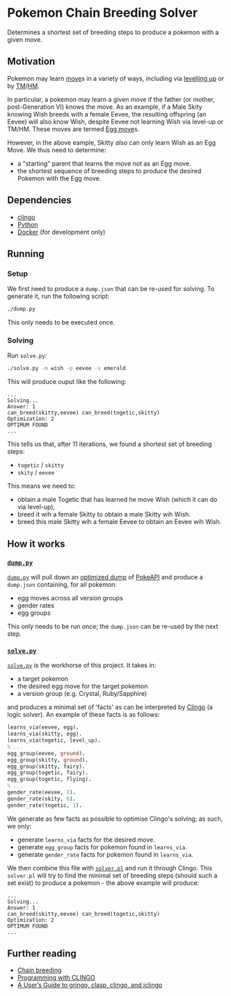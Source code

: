 # Pokemon Chain Breeding Solver

Determines a shortest set of breeding steps to produce a pokemon with a given
move.

## Motivation

Pokemon may learn [move](https://bulbapedia.bulbagarden.net/wiki/Move)s in a
variety of ways, including via [levelling up](https://bulbapedia.bulbagarden.net/wiki/Level)
or by [TM](https://bulbapedia.bulbagarden.net/wiki/TM)/[HM](https://bulbapedia.bulbagarden.net/wiki/HM).

In particular, a pokemon may learn a given move if the father (or mother,
post-Generation VI) knows the move. As an example, if a Male Skity knowing Wish
breeds with a female Eevee, the resulting offspring (an Eevee) will also know
Wish, despite Eevee not learning Wish via level-up or TM/HM. These moves are
termed [Egg move](https://bulbapedia.bulbagarden.net/wiki/Egg_Move)s.

However, in the above eample, Skitty _also_ can only learn Wish as an Egg Move.
We thus need to determine:

 - a "starting" parent that learns the move not as an Egg move.
 - the shortest sequence of breeding steps to produce the desired Pokemon with
   the Egg move.

## Dependencies

 - [clingo](https://github.com/potassco/clingo)
 - [Python](https://www.python.org/)
 - [Docker](https://www.docker.com/) (for development only)

## Running

### Setup

We first need to produce a `dump.json` that can be re-used for solving. To
generate it, run the following script:

```sh
./dump.py
```

This only needs to be executed once.

### Solving

Run `solve.py`:

```sh
./solve.py -m wish -p eevee -v emerald
```

This will produce ouput like the following:

```
...
Solving...
Answer: 1
can_breed(skitty,eevee) can_breed(togetic,skitty)
Optimization: 2
OPTIMUM FOUND
...
```

This tells us that, after 11 iterations, we found a shortest set of breeding
steps:

- `togetic` / `skitty`
- `skity` / `eevee`

This means we need to:
 - obtain a male Togetic that has learned he move Wish (which it can do via level-up),
 - breed it wih a female Skitty to obtain a male Skitty wih Wish.
 - breed this male Skitty wih a female Eevee to obtain an Eevee wih Wish.

## How it works

### [`dump.py`](./dump.py)

[`dump.py`](./dump.py) will pull down an [optimized dump](https://github.com/AlexandreCarlton/pokeapi-dump)
of [PokeAPI](https://pokeapi.co/) and produce a `dump.json` containing, for all pokemon:

 - egg moves across all version groups
 - gender rates
 - egg groups

This only needs to be run once; the `dump.json` can be re-used by the next
step.

### [`solve.py`](./solve.py)

[`solve.py`](./solve.py) is the workhorse of this project. It takes in:

  - a target pokemon
  - the desired egg move for the target pokemon
  - a version group (e.g. Crystal, Ruby/Sapphire)

and produces a minimal set of 'facts' as can be interpreted by
[Clingo](https://github.com/potassco/clingo) (a logic solver). An example of
these facts is as follows:

```prolog
learns_via(eevee, egg).
learns_via(skitty, egg).
learns_via(togetic, level_up).
% ...
egg_group(eevee, ground).
egg_group(skitty, ground).
egg_group(skitty, fairy).
egg_group(togetic, fairy).
egg_group(togetic, flying).
% ...
gender_rate(eevee, 1).
gender_rate(skity, 6).
gender_rate(togetic, 1).
```

We generate as few facts as possible to optimise Clingo's solving; as such, we
only:

 - generate `learns_via` facts for the desired move.
 - generate `egg_group` facts for pokemon found in `learns_via`.
 - generate `gender_rate` facts for pokemon found in `learns_via`.

We then combine this file with [`solver.pl`](./solver.pl) and run it through
Clingo. This `solver.pl` will try to find the minimal set of breeding steps
(should such a set exist) to produce a pokemon - the above example will
produce:

```
...
Solving...
Answer: 1
can_breed(skitty,eevee) can_breed(togetic,skitty)
Optimization: 2
OPTIMUM FOUND
...
```

## Further reading

 - [Chain breeding](https://bulbapedia.bulbagarden.net/wiki/Chain_breeding)
 - [Programming with CLINGO](https://www.cs.utexas.edu/~vl/teaching/378/pwc.pdf)
 - [A User’s Guide to gringo, clasp, clingo, and iclingo](https://wp.doc.ic.ac.uk/arusso/wp-content/uploads/sites/47/2015/01/clingo_guide.pdf)
